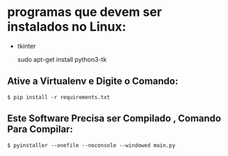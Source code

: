 # programas que devem ser instalados no Linux:
- tkinter



    sudo apt-get install python3-tk


## Ative a Virtualenv e Digite o Comando:

    $ pip install -r requirements.txt

## Este Software Precisa ser Compilado , Comando Para Compilar:

    $ pyinstaller --onefile --noconsole --windowed main.py

